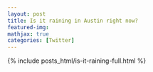 ```yaml
---
layout: post
title: Is it raining in Austin right now?
featured-img:
mathjax: true
categories: [Twitter]
---
```

{% include posts_html/is-it-raining-full.html %}
